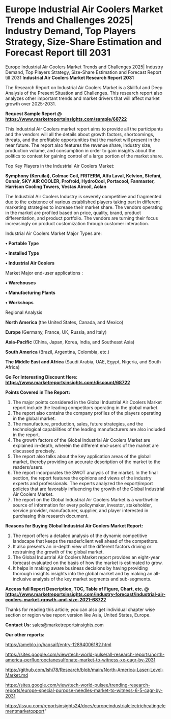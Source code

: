 # Europe Industrial Air Coolers Market Trends and Challenges 2025| Industry Demand, Top Players Strategy, Size-Share Estimation and Forecast Report till 2031
Europe Industrial Air Coolers Market Trends and Challenges 2025| Industry Demand, Top Players Strategy, Size-Share Estimation and Forecast Report till 2031
<strong>Industrial Air Coolers Market Research Report 2031</strong>

The Research Report on Industrial Air Coolers Market is a Skillful and Deep Analysis of the Present Situation and Challenges. This research report also analyzes other important trends and market drivers that will affect market growth over 2025-2031.

<strong>Request Sample Report @ <a href=https://www.marketreportsinsights.com/sample/68722>https://www.marketreportsinsights.com/sample/68722</a></strong>

This Industrial Air Coolers market report aims to provide all the participants and the vendors will all the details about growth factors, shortcomings, threats, and the profitable opportunities that the market will present in the near future. The report also features the revenue share, industry size, production volume, and consumption in order to gain insights about the politics to contest for gaining control of a large portion of the market share.

Top Key Players in the Industrial Air Coolers Market:

<strong>Symphony (Keruilai), Colmac Coil, FRITERM, Alfa Laval, Kelvion, Stefani, Conair, SKY AIR COOLER, Profroid, HydroCool, Portacool, Fanmaster, Harrison Cooling Towers, Vestas Aircoil, Aolan</strong>

The Industrial Air Coolers Industry is severely competitive and fragmented due to the existence of various established players taking part in different marketing strategies to increase their market share. The vendors operating in the market are profiled based on price, quality, brand, product differentiation, and product portfolio. The vendors are turning their focus increasingly on product customization through customer interaction.

Industrial Air Coolers Market Major Types are:

<strong>• Portable Type

• Installed Type

• Industrial Air Coolers</strong>

Market Major end-user applications :

<strong>• Warehouses

• Manufacturing Plants

• Workshops</strong>

Regional Analysis

</u><strong><b>North America</b></strong> (the United States, Canada, and Mexico)

<strong><b>Europe </b></strong>(Germany, France, UK, Russia, and Italy)

<strong><b>Asia-Pacific</b></strong> (China, Japan, Korea, India, and Southeast Asia)

<strong><b>South America</b></strong> (Brazil, Argentina, Colombia, etc.)

<strong><b>The Middle East and Africa</b></strong> (Saudi Arabia, UAE, Egypt, Nigeria, and South Africa)

<strong>Go For Interesting Discount Here: <a href=https://www.marketreportsinsights.com/discount/68722>https://www.marketreportsinsights.com/discount/68722</a></strong>

<strong>Points Covered in The Report:</strong>
<ol>
  <li>The major points considered in the Global Industrial Air Coolers Market report include the leading competitors operating in the global market.</li>
  <li>The report also contains the company profiles of the players operating in the global market.</li>
  <li>The manufacture, production, sales, future strategies, and the technological capabilities of the leading manufacturers are also included in the report.</li>
  <li>The growth factors of the Global Industrial Air Coolers Market are explained in-depth, wherein the different end-users of the market are discussed precisely.</li>
  <li>The report also talks about the key application areas of the global market, thereby providing an accurate description of the market to the readers/users.</li>
  <li>The report incorporates the SWOT analysis of the market. In the final section, the report features the opinions and views of the industry experts and professionals. The experts analyzed the export/import policies that are favorably influencing the growth of the Global Industrial Air Coolers Market.</li>
  <li>The report on the Global Industrial Air Coolers Market is a worthwhile source of information for every policymaker, investor, stakeholder, service provider, manufacturer, supplier, and player interested in purchasing this research document.</li>
</ol>
<strong>Reasons for Buying Global Industrial Air Coolers Market Report:</strong>

<ol>
  <li>The report offers a detailed analysis of the dynamic competitive landscape that keeps the reader/client well ahead of the competitors.</li>
  <li>It also presents an in-depth view of the different factors driving or restraining the growth of the global market.</li>
  <li>The Global Industrial Air Coolers Market report provides an eight-year forecast evaluated on the basis of how the market is estimated to grow.</li>
  <li>It helps in making aware business decisions by having providing thorough insights insights into the global market and by making an all-inclusive analysis of the key market segments and sub-segments.</li>
</ol>
<strong>Access full Report Description, TOC, Table of Figure, Chart, etc. @ <a href=https://www.marketreportsinsights.com/industry-forecast/industrial-air-coolers-market-growth-and-size-2021-68722>https://www.marketreportsinsights.com/industry-forecast/industrial-air-coolers-market-growth-and-size-2021-68722</a></strong>


Thanks for reading this article; you can also get individual chapter wise section or region wise report version like Asia, United States, Europe.

<strong>Contact Us:</strong>
sales@marketreportsinsights.com

<strong>Our other reports:</strong>

<a href=https://ameblo.jp/haqsaif/entry-12894006182.html>https://ameblo.jp/haqsaif/entry-12894006182.html</a>

<a href=https://sites.google.com/view/tech-world-pulse/all-research-reports/north-america-perfluorooctanesulfonate-market-to-witness-xx-cagr-by-2031>https://sites.google.com/view/tech-world-pulse/all-research-reports/north-america-perfluorooctanesulfonate-market-to-witness-xx-cagr-by-2031</a>

<a href=https://github.com/Ishi78/Research/blob/main/North-America-Laser-Level-Market.md>https://github.com/Ishi78/Research/blob/main/North-America-Laser-Level-Market.md</a>

<a href=https://sites.google.com/view/tech-world-pulsee/trending-research-reports/europe-special-purpose-needles-market-to-witness-6-5-cagr-by-2031>https://sites.google.com/view/tech-world-pulsee/trending-research-reports/europe-special-purpose-needles-market-to-witness-6-5-cagr-by-2031</a>

<a href=https://issuu.com/reportsinsights24/docs/europeindustrialelectricheatingelementmarketopport>https://issuu.com/reportsinsights24/docs/europeindustrialelectricheatingelementmarketopport</a>"
